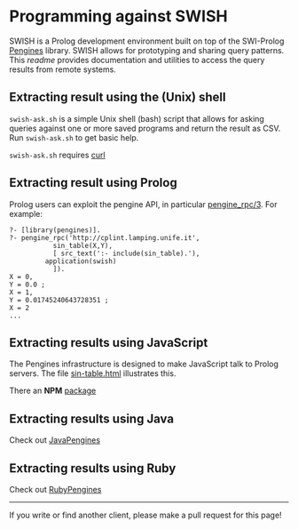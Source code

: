 # Programming against SWISH

SWISH is a Prolog development environment built on top of the SWI-Prolog
[Pengines](http://pengines.swi-prolog.org)  library.  SWISH  allows  for
prototyping  and  sharing  query  patterns.    This   _readme_  provides
documentation and utilities to access  the   query  results  from remote
systems.

## Extracting result using the (Unix) shell

`swish-ask.sh` is a simple Unix  shell   (bash)  script  that allows for
asking queries against one or more saved  programs and return the result
as CSV. Run `swish-ask.sh` to get basic help.

`swish-ask.sh` requires [curl](http://curl.haxx.se/)

## Extracting result using Prolog

Prolog users can exploit the pengine API, in particular
[pengine_rpc/3](http://www.swi-prolog.org/pldoc/doc_for?object=pengines:pengine_rpc/3).
For example:

```{prolog}
?- [library(pengines)].
?- pengine_rpc('http://cplint.lamping.unife.it',
	       sin_table(X,Y),
	       [ src_text(':- include(sin_table).'),
		 application(swish)
	       ]).
X = 0,
Y = 0.0 ;
X = 1,
Y = 0.01745240643728351 ;
X = 2
...
```

## Extracting results using JavaScript

The Pengines infrastructure is  designed  to   make  JavaScript  talk to
Prolog servers. The file   [sin-table.html](sin-table.html)  illustrates
this.

There an __NPM__ [package](https://www.npmjs.com/package/pengines)

## Extracting results using Java

Check out [JavaPengines](https://github.com/Anniepoo/JavaPengine)

## Extracting results using Ruby

Check out [RubyPengines](https://github.com/simularity/RubyPengine)

---
If you write or find another client, please make a pull request for this
page!
